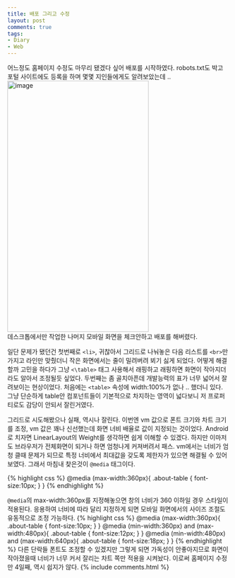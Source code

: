 ```yaml
---
title: 배포 그리고 수정
layout: post
comments: true
tags:
- Diary
- Web
---
```

어느정도 홈페이지 수정도 마무리 됐겠다 싶어 배포를 시작하였다. robots.txt도 박고 포털 사이트에도 등록을 하며 몇몇 지인들에게도 알려보았는데 ..<br>
<span class="image centered"><img src="{{ 'assets/images/2018-02-13/1.jpg' | relative_url }}" style="width:320px; height:568px;" class="image centered" alt="image"></span><br>
데스크톱에서만 작업한 나머지 모바일 화면을 체크안하고 배포를 해버렸다.

일단 문제가 됐던건 첫번째로 <code>\<li\></code>, 귀찮아서 그리드로 나눠놓은 다음 리스트를 <code>\<br\></code>만 가지고 라인만 맞췄더니 작은 화면에서는 줄이 밀려버려 뵈기 싫게 되었다. 어떻게 해결할까 고민을 하다가 그냥 <code><\table\></code> 태그 사용해서 래핑하고 래핑하면 화면이 작아지더라도 알아서 조정될듯 싶었다. 두번째는 좀 골치아픈데 개발능력의 표가 너무 넓어서 잘려보이는 현상이었다. 처음에는 <code>\<table\></code> 속성에 width:100%가 없나 .. 했더니 있다. 그냥 단순하게 table안 컴포넌트들이 기본적으로 차지하는 영역이 넓다보니 저 프로퍼티로도 감당이 안되서 잘린거였다.

그리드로 시도해봤으나 실패, 역시나 잘린다. 이번엔 vm 값으로 폰트 크기와 차트 크기를 조정, vm 값은 꽤나 신선했는데 화면 너비 배율로 값이 지정되는 것이었다. Android로 치자면 LinearLayout의 Weight를 생각하면 쉽게 이해할 수 있겠다. 하지만 이마저도 브라우저가 전체화면이 되거나 하면 엄청나게 커져버려서 패스. vm에서는 너비가 엄청 클때 문제가 되므로 특정 너비에서 최대값을 갖도록 제한자가 있으면 해결될 수 있어 보였다. 그래서 마침내 찾은것이 <code>@media</code> 태그이다.

{% highlight css %}
@media (max-width:360px){
  .about-table {
  font-size:10px;
  }
}
{% endhighlight %}

<code>@media</code>의 max-width:360px를 지정해놓으면 창의 너비가 360 이하일 경우 스타일이 적용된다. 응용하여 너비에 따라 달리 지정하게 되면 모바일 화면에서의 사이즈 조절도 유동적으로 조정 가능하다.
{% highlight css %}
@media (max-width:360px){
  .about-table {
  font-size:10px;
  }
}
@media (min-width:360px) and (max-width:480px){
  .about-table {
  font-size:12px;
  }
}
@media (min-width:480px) and (max-width:640px){
  .about-table {
  font-size:18px;
  }
}
{% endhighlight %}
다른 단락들 폰트도 조정할 수 있겠지만 그렇게 되면 가독성이 안좋아지므로 화면이 작아졌을때 너비가 너무 커서 잘리는 차트 쪽만 적용을 시켜놨다.
이로써 홈페이지 수정만 4일째, 역시 쉽지가 않다.
{% include comments.html %}
